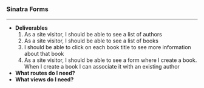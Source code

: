 ### Sinatra Forms
---
* **Deliverables**
  1. As a site visitor, I should be able to see a list of authors
  1. As a site visitor, I should be able to see a list of books
  1. I should be able to click on each book title to see more information about that book
  1. As a site visitor, I should be able to see a form where I create a book. When I create a book I can associate it with an existing author
* **What routes do I need?**
* **What views do I need?**
